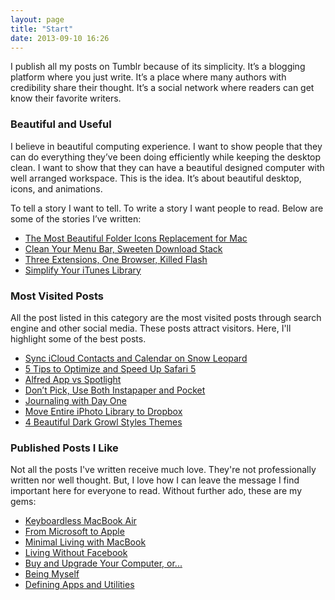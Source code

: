 ```yaml
---
layout: page
title: "Start"
date: 2013-09-10 16:26
---
```


I publish all my posts on Tumblr because of its simplicity. It’s a blogging platform where you just write. It’s a place where many authors with credibility share their thought. It’s a social network where readers can get know their favorite writers.

### Beautiful and Useful
I believe in beautiful computing experience. I want to show people that they can do everything they’ve been doing efficiently while keeping the desktop clean. I want to show that they can have a beautiful designed computer with well arranged workspace. This is the idea. It’s about beautiful desktop, icons, and animations.

To tell a story I want to tell. To write a story I want people to read. Below are some of the stories I’ve written:

- [The Most Beautiful Folder Icons Replacement for Mac][1]
- [Clean Your Menu Bar, Sweeten Download Stack][2]
- [Three Extensions, One Browser, Killed Flash][3]
- [Simplify Your iTunes Library][4]

### Most Visited Posts
All the post listed in this category are the most visited posts through search engine and other social media. These posts attract visitors. Here, I'll highlight some of the best posts.

- [Sync iCloud Contacts and Calendar on Snow Leopard][5]
- [5 Tips to Optimize and Speed Up Safari 5][6]
- [Alfred App vs Spotlight][7]
- [Don’t Pick, Use Both Instapaper and Pocket][8]
- [Journaling with Day One][9]
- [Move Entire iPhoto Library to Dropbox][10]
- [4 Beautiful Dark Growl Styles Themes][11]

### Published Posts I Like
Not all the posts I've written receive much love. They're not professionally written nor well thought. But, I love how I can leave the message I find important here for everyone to read. Without further ado, these are my gems:

- [Keyboardless MacBook Air][12]
- [From Microsoft to Apple][15]
- [Minimal Living with MacBook][13]
- [Living Without Facebook](!g "http://sayzlim.net/post/4235354563/")
- [Buy and Upgrade Your Computer, or...](!g "http://sayzlim.net/post/5607656578/")
- [Being Myself](!g "http://sayzlim.net/post/6146286421/")
- [Defining Apps and Utilities][14]

[1]: http://sayzlim.net/most-beautiful-folder-icons-mac/ "sayzlim.net: The Most Beautiful Folder Icons Replacement for Mac"
[2]: http://sayzlim.net/clean-your-menu-bar-sweeten-download-stack/ "sayzlim.net: Clean Your Menu Bar, Sweeten Download Stack"
[3]: http://sayzlim.net/three-extensions-one-browser-killed-flash/ "sayzlim.net: Three Extensions, One Browser, Killed Flash"
[4]: http://sayzlim.net/simplify-your-itunes-library/ "sayzlim.net: Simplify Your iTunes Library"
[5]: http://sayzlim.net/sync-icloud-contacts-calendar-snow-leopard/ "sayzlim.net: Sync iCloud Contacts and Calendar on Snow Leopard"
[6]: http://sayzlim.net/5-tips-to-optimize-and-speed-up-safari-5/ "sayzlim.net: 5 Tips to Optimize and Speed Up Safari 5"
[7]: http://sayzlim.net/alfred-app-vs-spotlight/ "sayzlim.net: Alfred App vs Spotlight"
[8]: http://sayzlim.net/use-both-instapaper-and-pocket/ "sayzlim.net: Don&#39;t Pick, Use Both Instapaper and Pocket"
[9]: http://sayzlim.net/journaling-with-day-one/ "sayzlim.net: Journaling with Day One"
[10]: http://sayzlim.net/move-entire-iphoto-library-to-dropbox/ "sayzlim.net: Move Entire iPhoto Library to Dropbox"
[11]: http://sayzlim.net/4-beautiful-dark-growl-styles-themes/ "sayzlim.net: 4 Beautiful Dark Growl Styles Themes"
[12]: http://sayzlim.net/keyboardless-macbook-air/ "sayzlim.net: Keyboardless MacBook Air"
[13]: http://sayzlim.net/minimal-living-with-macbook/ "sayzlim.net: Minimal Living with MacBook"
[14]: http://sayzlim.net/effective-menu-bar-search-workflow/ "sayzlim.net: Effective Menu Bar Search Workflow"
[15]: http://sayzlim.net/from-microsoft-to-apple/